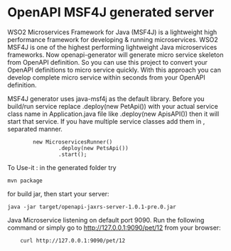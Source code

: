 # OpenAPI MSF4J generated server


WSO2 Microservices Framework for Java (MSF4J) is a lightweight high performance framework for developing & running microservices. WSO2 MSF4J is one of the highest performing lightweight Java microservices frameworks. Now openapi-generator will generate micro service skeleton from OpenAPI definition. So you can use this project to convert your OpenAPI definitions to micro service quickly. With this approach you can develop complete micro service within seconds from your OpenAPI definition.

MSF4J generator uses java-msf4j as the default library.
Before you build/run service replace .deploy(new PetApi()) with your actual service class name in Application.java file like .deploy(new ApisAPI()) then it will start that service. If you have multiple service classes add them in , separated manner.
```
        new MicroservicesRunner()
                .deploy(new PetsApi())
                .start();
```

To Use-it : in the generated folder try
```
mvn package
```

for build jar, then start your server:
```
java -jar target/openapi-jaxrs-server-1.0.1-pre.0.jar
```

Java Microservice listening on default port 9090.
Run the following command or simply go to http://127.0.0.1:9090/pet/12 from your browser:

```
    curl http://127.0.0.1:9090/pet/12
```
